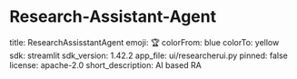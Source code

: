 # Research-Assistant-Agent
title: ResearchAssisstantAgent
emoji: 🏆
colorFrom: blue
colorTo: yellow
sdk: streamlit
sdk_version: 1.42.2
app_file: ui/researcherui.py
pinned: false
license: apache-2.0
short_description: AI based RA
